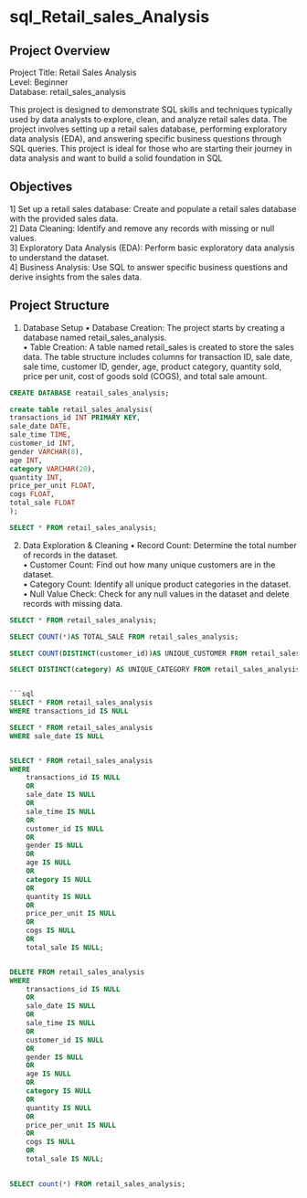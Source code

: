 # sql_Retail_sales_Analysis

## Project Overview
Project Title: Retail Sales Analysis  
Level: Beginner  
Database: retail_sales_analysis  

This project is designed to demonstrate SQL skills and techniques typically used by data analysts to explore, clean, and analyze retail sales data. The project involves setting up a retail sales database, performing exploratory data analysis (EDA), and answering specific business questions through SQL queries. This project is ideal for those who are starting their journey in data analysis and want to build a solid foundation in SQL


## Objectives
1] Set up a retail sales database: Create and populate a retail sales database with the provided sales data.  
2] Data Cleaning: Identify and remove any records with missing or null values.  
3] Exploratory Data Analysis (EDA): Perform basic exploratory data analysis to understand the dataset.  
4] Business Analysis: Use SQL to answer specific business questions and derive insights from the sales data.  


## Project Structure
1. Database Setup
• Database Creation: The project starts by creating a database named retail_sales_analysis.  
• Table Creation: A table named retail_sales is created to store the sales data. The table structure includes columns for transaction ID, sale date, sale time, customer ID, gender, age, product category, quantity sold, price per unit, cost of goods sold (COGS), and total sale amount.

```sql
CREATE DATABASE reatail_sales_analysis;
```

```sql
create table retail_sales_analysis(
transactions_id INT PRIMARY KEY,
sale_date DATE,
sale_time TIME,
customer_id INT,
gender VARCHAR(8),
age INT,
category VARCHAR(20),
quantity INT,
price_per_unit FLOAT,
cogs FLOAT,
total_sale FLOAT
);

SELECT * FROM retail_sales_analysis;
```

2. Data Exploration & Cleaning
• Record Count: Determine the total number of records in the dataset.  
• Customer Count: Find out how many unique customers are in the dataset.  
• Category Count: Identify all unique product categories in the dataset.  
• Null Value Check: Check for any null values in the dataset and delete records with missing data.
```sql
SELECT * FROM retail_sales_analysis;

SELECT COUNT(*)AS TOTAL_SALE FROM retail_sales_analysis;

SELECT COUNT(DISTINCT(customer_id))AS UNIQUE_CUSTOMER FROM retail_sales_analysis;

SELECT DISTINCT(category) AS UNIQUE_CATEGORY FROM retail_sales_analysis;


```sql
SELECT * FROM retail_sales_analysis
WHERE transactions_id IS NULL

SELECT * FROM retail_sales_analysis
WHERE sale_date IS NULL


SELECT * FROM retail_sales_analysis
WHERE
    transactions_id IS NULL
	OR
	sale_date IS NULL
	OR
	sale_time IS NULL
	OR
	customer_id IS NULL
	OR
	gender IS NULL
	OR
	age IS NULL
	OR
	category IS NULL
	OR
	quantity IS NULL
	OR
	price_per_unit IS NULL
	OR
	cogs IS NULL
	OR
	total_sale IS NULL;


DELETE FROM retail_sales_analysis
WHERE
    transactions_id IS NULL
	OR
	sale_date IS NULL
	OR
	sale_time IS NULL
	OR
	customer_id IS NULL
	OR
	gender IS NULL
	OR
	age IS NULL
	OR
	category IS NULL
	OR
	quantity IS NULL
	OR
	price_per_unit IS NULL
	OR
	cogs IS NULL
	OR
	total_sale IS NULL;
	

SELECT count(*) FROM retail_sales_analysis;
```
